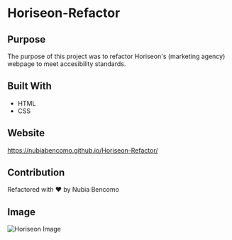 # Horiseon-Refactor

## Purpose
The purpose of this project was to refactor Horiseon's (marketing agency) webpage to meet accesibility standards.

## Built With
* HTML
* CSS

## Website
https://nubiabencomo.github.io/Horiseon-Refactor/

## Contribution
Refactored with ❤️ by Nubia Bencomo

## Image
![Horiseon Image](https://user-images.githubusercontent.com/98504985/155864970-1919c254-c466-4868-b8c8-e75c887fe9e0.png)
